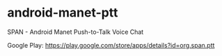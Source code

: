 android-manet-ptt
=================

SPAN - Android Manet Push-to-Talk Voice Chat

Google Play:
https://play.google.com/store/apps/details?id=org.span.ptt
